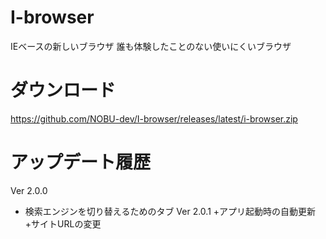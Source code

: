 # I-browser

IEベースの新しいブラウザ
誰も体験したことのない使いにくいブラウザ

# ダウンロード
https://github.com/NOBU-dev/I-browser/releases/latest/i-browser.zip

# アップデート履歴
Ver 2.0.0
 + 検索エンジンを切り替えるためのタブ
Ver 2.0.1
 +アプリ起動時の自動更新
 +サイトURLの変更
